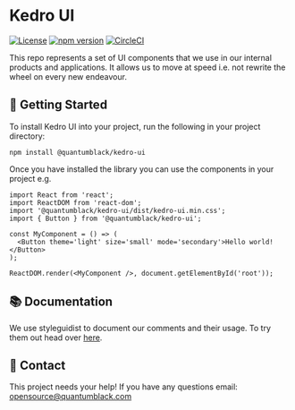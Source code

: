 # Kedro UI

[![License](https://img.shields.io/badge/license-Apache%202.0-blue.svg)](https://opensource.org/licenses/Apache-2.0)
[![npm version](https://badge.fury.io/js/%40quantumblack%2Fcarbon-ui-components.svg)](https://badge.fury.io/js/%40quantumblack%2Fcarbon-ui-components) [![CircleCI](https://circleci.com/gh/quantumblacklabs/kedro-ui/tree/master.svg?style=svg&circle-token=16d3f559b48b0890a5ee3adbc1d4be0e62f9637d)](https://circleci.com/gh/quantumblacklabs/kedro-ui/tree/master)

This repo represents a set of UI components that we use in our internal products and applications. It allows us to move at speed i.e. not rewrite the wheel on every new endeavour.

## 👀 Getting Started

To install Kedro UI into your project, run the following in your project directory:

```
npm install @quantumblack/kedro-ui
```

Once you have installed the library you can use the components in your project e.g.

```
import React from 'react';
import ReactDOM from 'react-dom';
import '@quantumblack/kedro-ui/dist/kedro-ui.min.css';
import { Button } from '@quantumblack/kedro-ui';

const MyComponent = () => (
  <Button theme='light' size='small' mode='secondary'>Hello world!</Button>
);

ReactDOM.render(<MyComponent />, document.getElementById('root'));
```

## 📚 Documentation

We use styleguidist to document our comments and their usage. To try them out head over [here](http://kedro-ui.quantumblack.com).

## 👋 Contact

This project needs your help! If you have any questions email: opensource@quantumblack.com
